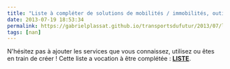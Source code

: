 ```yaml
---
title: "Liste à compléter de solutions de mobilités / immobilités, outils de compréhension, d'analyse et d'optimisation"
date: 2013-07-19 18:53:34
permalink: https://gabrielplassat.github.io/transportsdufutur/2013/07/liste-a-completer-de-solutions-de-mobilites-immobilites-outils-de-comprehension-danalyse-et-doptimis.html
tags: [nan]
---
```


<p>N'hésitez pas à ajouter les services que vous connaissez, utilisez ou êtes en train de créer ! Cette liste a vocation à être complétée : <strong><a href="https://docs.google.com/document/d/1YCEsajQkD6yvdSmX25BYys04UiE--lKQWL2YtZF09sI/edit?usp=sharing" target="_blank">LISTE</a></strong>.</p> <p> </p>
